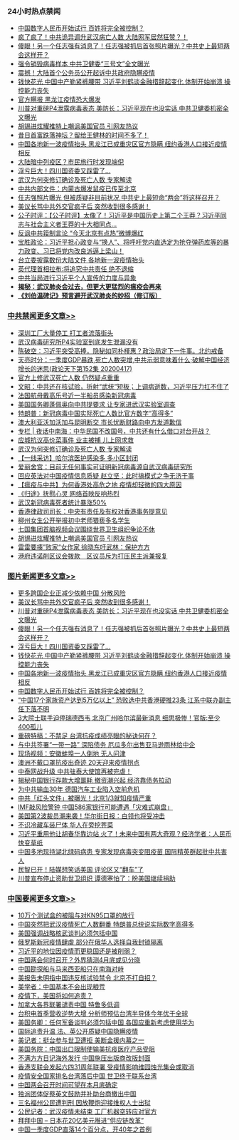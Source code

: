 <div class="catlist">
<h3>24小时热点禁闻</h3>
<ul>
<li><a href="https://github.com/fqnews/bnews/blob/master/topimagenews/20200417/1314184.md">中国数字人民币开始试行 百姓将完全被控制？</a></li>
<li><a href="https://github.com/fqnews/bnews/blob/master/comments/20200417/1314328.md">疯了疯了！中共诡异调升武汉病亡人数  大陆网军居然狂赞？！</a></li>
<li><a href="https://github.com/fqnews/bnews/blob/master/topimagenews/20200417/1314408.md">傻眼！另一个任志强有消息了！任志强被抓后首张照片曝光？中共史上最短两会这样开？</a></li>
<li><a href="https://github.com/fqnews/bnews/blob/master/cbnews/20200417/1314250.md">强令销毁病毒样本 中共卫健委“三号文”全文曝光</a></li>
<li><a href="https://github.com/fqnews/bnews/blob/master/cbnews/20200417/1314225.md">震撼！大陆首个公务员公开起诉中共政府隐瞒疫情</a></li>
<li><a href="https://github.com/fqnews/bnews/blob/master/topimagenews/20200417/1314313.md">钱快花光 中国中产勒紧裤腰带 习近平刘鹤谈金融措辞起变化 体制开始崩溃 操控能力丧失</a></li>
<li><a href="https://github.com/fqnews/bnews/blob/master/cbnews/20200417/1314286.md">官方瞒报 黑龙江疫情恐大爆发</a></li>
<li><a href="https://github.com/fqnews/bnews/blob/master/topimagenews/20200417/1314443.md">川普对重磅P4泄露病毒表态 美防长：习近平现在也没实话 中共卫健委机密全文曝光</a></li>
<li><a href="https://github.com/fqnews/bnews/blob/master/cbnews/20200417/1314334.md">胡锡进炫耀推特上嘲讽美国官员 引网友热议</a></li>
<li><a href="https://github.com/fqnews/bnews/blob/master/cnnews/20200417/1314297.md">昔日首富跌落神坛？留给王健林的时间不多了！</a></li>
<li><a href="https://github.com/fqnews/bnews/blob/master/topimagenews/20200417/1314299.md">中国各地新一波疫情抬头 黑龙江已成重灾区官方隐瞒 纽约香港人口接近疫情相反</a></li>
<li><a href="https://github.com/fqnews/bnews/blob/master/cbnews/20200417/1314285.md">大陆暗中列疫区？市民旅行时发现端倪</a></li>
<li><a href="https://github.com/fqnews/bnews/blob/master/topimagenews/20200417/1314329.md">浮亏巨大！四川国资委又踩雷了…</a></li>
<li><a href="https://github.com/fqnews/bnews/blob/master/cbnews/20200418/1314534.md">武汉为何突修订确诊及死亡人数 专家解读</a></li>
<li><a href="https://github.com/fqnews/bnews/blob/master/baitai/20200417/1314338.md">中共内部文件：内蒙古爆发鼠疫已传至北京</a></li>
<li><a href="https://github.com/fqnews/bnews/blob/master/cnnews/20200417/1314403.md">任志强照片曝光 但被质疑非目前状况 中共史上最短命“两会”将这样召开？</a></li>
<li><a href="https://github.com/fqnews/bnews/blob/master/topimagenews/20200417/1314462.md">美议长骂中共外交官疯子后 突然收到很多感谢！</a></li>
<li><a href="https://github.com/fqnews/bnews/blob/master/bannedvideo/20200417/1314399.md">公子时评：【公子时评】太像了！习近平是中国历史上第二个王莽？习近平同志与社会主义者王莽的十大相同点... </a></li>
<li><a href="https://github.com/fqnews/bnews/blob/master/cbnews/20200417/1314144.md">反讽中共箝制言论 “今天北京有点热”微博爆红</a></li>
<li><a href="https://github.com/fqnews/bnews/blob/master/bannedvideo/20200418/1314487.md">宝胜政论：习近平担心政变与“换人”、将呼吁党内直选定为抢夺弹药库等的暴力政变、习已将党内改良派逼上梁山！</a></li>
<li><a href="https://github.com/fqnews/bnews/blob/master/cbnews/20200417/1314128.md">台立委披露数份大陆文件 各地新一波疫情抬头</a></li>
<li><a href="https://github.com/fqnews/bnews/blob/master/cbnews/20200417/1314198.md">英代理首相拉布:将追究中共责任 绝不退缩</a></li>
<li><a href="https://github.com/fqnews/bnews/blob/master/headline/20200417/1314429.md">中共当局进行习近平个人宣传的力度与异象</a></li>
<li><b><a href="https://github.com/fqnews/bnews/blob/master/comments/20200211/1275071.md" target="_blank">揭秘：武汉肺炎会过去，但更大更猛烈的瘟疫会再来</a></b></li>
<li><b><a href="https://github.com/fqnews/bnews/blob/master/comments/20200207/1272816.md" target="_blank">《刘伯温碑记》预言避开武汉肺炎的妙招（修订版）</a></b></li>
</ul>
</div>

<div class="catlist">
<h3><a href="https://github.com/fqnews/bnews/blob/master/cbnews/" target="_blank">中共禁闻</a><span><a href="https://github.com/fqnews/bnews/blob/master/cbnews/" target="_blank" rel="nofollow">更多文章>></a></span></h3>
<ul>
<li><a href="https://github.com/fqnews/bnews/blob/master/cbnews/20200418/1314689.md" target="_blank">深圳工厂大量停工 打工者流落街头</a></li>
<li><a href="https://github.com/fqnews/bnews/blob/master/cbnews/20200418/1314682.md" target="_blank">武汉病毒研究所P4实验室到底发生泄漏没有</a></li>
<li><a href="https://github.com/fqnews/bnews/blob/master/cbnews/20200418/1314652.md" target="_blank">陈破空：习近平突受高捧，隐秘如同朴槿惠？政治局定下一件事。北约戒备</a></li>
<li><a href="https://github.com/fqnews/bnews/blob/master/cbnews/20200418/1314647.md" target="_blank">天亮时分：一季度GDP暴跌,死亡人数突增,中共示弱意味着什么;破解中国经济增长的迷思(政论天下第152集 20200417)</a></li>
<li><a href="https://github.com/fqnews/bnews/blob/master/cbnews/20200418/1314644.md" target="_blank">官方上修武汉死亡人数 仍然疑点重重</a></li>
<li><a href="https://github.com/fqnews/bnews/blob/master/cbnews/20200418/1314640.md" target="_blank">文昭：中共还在核试验，折射“武统”短板；上调病逝数，习近平压力扛不住了</a></li>
<li><a href="https://github.com/fqnews/bnews/blob/master/cbnews/20200418/1314610.md" target="_blank">法国航母戴高乐号近一半船员感染新冠病毒</a></li>
<li><a href="https://github.com/fqnews/bnews/blob/master/cbnews/20200418/1314589.md" target="_blank">美国国务卿蓬佩奥向中共提要求 让专家进武汉实验室调查</a></li>
<li><a href="https://github.com/fqnews/bnews/blob/master/cbnews/20200418/1314588.md" target="_blank">特朗普：新冠病毒中国实际死亡人数比官方数字“高得多”</a></li>
<li><a href="https://github.com/fqnews/bnews/blob/master/cbnews/20200418/1314569.md" target="_blank">澳大利亚沃加沃加与昆明断交 市长忧断财路向中方发道歉信</a></li>
<li><a href="https://github.com/fqnews/bnews/blob/master/cbnews/20200418/1314557.md" target="_blank">专栏 | 夜话中南海：中华民国不改国号，中共还有什么借口对台开战？</a></li>
<li><a href="https://github.com/fqnews/bnews/blob/master/cbnews/20200418/1314545.md" target="_blank">应城抗议高价菜事件 业主被捕 儿上网求救</a></li>
<li><a href="https://github.com/fqnews/bnews/blob/master/cbnews/20200418/1314534.md" target="_blank">武汉为何突修订确诊及死亡人数 专家解读</a></li>
<li><a href="https://github.com/fqnews/bnews/blob/master/cbnews/20200418/1314533.md" target="_blank">【一线采访】哈尔滨医护感染多 多小区封闭</a></li>
<li><a href="https://github.com/fqnews/bnews/blob/master/cbnews/20200418/1314512.md" target="_blank">爱丽舍宫：目前无任何事实可证明新冠病毒源自武汉病毒研究所</a></li>
<li><a href="https://github.com/fqnews/bnews/blob/master/cbnews/20200417/1314426.md" target="_blank">回应英法对中国疫情信息质疑 赵立坚：此时搞模式之争无济于事</a></li>
<li><a href="https://github.com/fqnews/bnews/blob/master/comments/20200417/1314421.md" target="_blank">【瘟疫与中共】为何香港处高危之地 疫情却轻微的四大原因</a></li>
<li><a href="https://github.com/fqnews/bnews/blob/master/cbnews/20200417/1314355.md" target="_blank">《归途》抚慰心灵 网络首映反响热烈</a></li>
<li><a href="https://github.com/fqnews/bnews/blob/master/cbnews/20200417/1314398.md" target="_blank">武汉新冠病毒死者统计暴涨50%</a></li>
<li><a href="https://github.com/fqnews/bnews/blob/master/cbnews/20200417/1314386.md" target="_blank">香港律政司司长：中央有责任及有权对香港事务提意见</a></li>
<li><a href="https://github.com/fqnews/bnews/blob/master/cbnews/20200417/1314349.md" target="_blank">柳州女生公开举报初中老师猥亵多名学生</a></li>
<li><a href="https://github.com/fqnews/bnews/blob/master/cbnews/20200417/1314348.md" target="_blank">七国集团首脑视频会议围绕世界卫生组织争论不休</a></li>
<li><a href="https://github.com/fqnews/bnews/blob/master/cbnews/20200417/1314334.md" target="_blank">胡锡进炫耀推特上嘲讽美国官员 引网友热议</a></li>
<li><a href="https://github.com/fqnews/bnews/blob/master/cbnews/20200417/1314333.md" target="_blank">雷雷要揍”败家“女作家 徐晓东吁武林：保护方方</a></li>
<li><a href="https://github.com/fqnews/bnews/blob/master/cbnews/20200417/1314332.md" target="_blank">港府违诺削区议会拨款　区议员斥为打压民主派兼报复</a></li>

</ul>
</div>
<div class="catlist">
<h3><a href="https://github.com/fqnews/bnews/blob/master/topimagenews/" target="_blank">图片新闻</a><span><a href="https://github.com/fqnews/bnews/blob/master/topimagenews/" target="_blank" rel="nofollow">更多文章>></a></span></h3>
<ul>
<li><a href="https://github.com/fqnews/bnews/blob/master/topimagenews/20200418/1314563.md" target="_blank">更多跨国企业正减少依赖中国 分散风险</a></li>
<li><a href="https://github.com/fqnews/bnews/blob/master/topimagenews/20200417/1314462.md" target="_blank">美议长骂中共外交官疯子后 突然收到很多感谢！</a></li>
<li><a href="https://github.com/fqnews/bnews/blob/master/topimagenews/20200417/1314443.md" target="_blank">川普对重磅P4泄露病毒表态 美防长：习近平现在也没实话 中共卫健委机密全文曝光</a></li>
<li><a href="https://github.com/fqnews/bnews/blob/master/topimagenews/20200417/1314408.md" target="_blank">傻眼！另一个任志强有消息了！任志强被抓后首张照片曝光？中共史上最短两会这样开？</a></li>
<li><a href="https://github.com/fqnews/bnews/blob/master/topimagenews/20200417/1314329.md" target="_blank">浮亏巨大！四川国资委又踩雷了…</a></li>
<li><a href="https://github.com/fqnews/bnews/blob/master/topimagenews/20200417/1314313.md" target="_blank">钱快花光 中国中产勒紧裤腰带 习近平刘鹤谈金融措辞起变化 体制开始崩溃 操控能力丧失</a></li>
<li><a href="https://github.com/fqnews/bnews/blob/master/topimagenews/20200417/1314299.md" target="_blank">中国各地新一波疫情抬头 黑龙江已成重灾区官方隐瞒 纽约香港人口接近疫情相反</a></li>
<li><a href="https://github.com/fqnews/bnews/blob/master/topimagenews/20200417/1314184.md" target="_blank">中国数字人民币开始试行 百姓将完全被控制？</a></li>
<li><a href="https://github.com/fqnews/bnews/blob/master/topimagenews/20200416/1313809.md" target="_blank">“中国17个家族资产达到5万亿以上” 恐败选中共香港硬推23条 江系中联办副主任下落不明</a></li>
<li><a href="https://github.com/fqnews/bnews/blob/master/topimagenews/20200416/1313717.md" target="_blank">3大院士联手迫停瑞德西韦 北京广州哈尔滨最新消息 细思极惨！官版:至少400孤儿</a></li>
<li><a href="https://github.com/fqnews/bnews/blob/master/comments/20200416/1313693.md" target="_blank">重磅特稿：不禁足 台湾抗疫成绩亮眼的秘诀何在？</a></li>
<li><a href="https://github.com/fqnews/bnews/blob/master/topimagenews/20200416/1313706.md" target="_blank">与中共签署“一带一路” 深陷债务 厄瓜多尔出售亚马逊雨林给中企</a></li>
<li><a href="https://github.com/fqnews/bnews/blob/master/topimagenews/20200416/1313705.md" target="_blank">现场视频：安徽蚌埠一人倒地 无人问津</a></li>
<li><a href="https://github.com/fqnews/bnews/blob/master/topimagenews/20200416/1313704.md" target="_blank">澳洲不戴口罩抗疫出奇迹 20天迎来疫情拐点</a></li>
<li><a href="https://github.com/fqnews/bnews/blob/master/topimagenews/20200416/1313647.md" target="_blank">中泰网战升级 中共驻泰大使馆再被完虐！</a></li>
<li><a href="https://github.com/fqnews/bnews/blob/master/topimagenews/20200416/1313534.md" target="_blank">揭秘中国银行存款大增噩耗 撤资潮兴起 经济靠债务拉动</a></li>
<li><a href="https://github.com/fqnews/bnews/blob/master/topimagenews/20200416/1313495.md" target="_blank">为中共输血30年 德国汽车工业陷入空前危机</a></li>
<li><a href="https://github.com/fqnews/bnews/blob/master/topimagenews/20200416/1313275.md" target="_blank">中共「红头文件」被曝光！北京1/3就知疫情严重</a></li>
<li><a href="https://github.com/fqnews/bnews/blob/master/topimagenews/20200415/1313161.md" target="_blank">IMF敲风险警钟 中国586家银行可能遭遇「灾难式崩盘」</a></li>
<li><a href="https://github.com/fqnews/bnews/blob/master/topimagenews/20200415/1313160.md" target="_blank">美国第2波裁员潮来袭！华尔街日报：白领也将受冲击</a></li>
<li><a href="https://github.com/fqnews/bnews/blob/master/topimagenews/20200415/1313159.md" target="_blank">不识冷藏车装尸体 华人在旁挖荠菜</a></li>
<li><a href="https://github.com/fqnews/bnews/blob/master/topimagenews/20200415/1313139.md" target="_blank">习近平重用他让胡春华靠边站 火了！未来中国有两大奇观？经济学者：人民币快变草纸</a></li>
<li><a href="https://github.com/fqnews/bnews/blob/master/topimagenews/20200415/1313098.md" target="_blank">中国多地现持湖北绿码病患 专家发现病毒突变阻疫苗 国际精英群起批中共害人</a></li>
<li><a href="https://github.com/fqnews/bnews/blob/master/topimagenews/20200415/1312931.md" target="_blank">民智已开！陆媒想笑话美国 评论区又“翻车”了</a></li>
<li><a href="https://github.com/fqnews/bnews/blob/master/topimagenews/20200415/1312923.md" target="_blank">川普宣布停止资助世卫组织 谭德塞怕了：盼美国继续捐助</a></li>

</ul>
</div>
<div class="catlist">
<h3><a href="https://github.com/fqnews/bnews/blob/master/headline/" target="_blank">中国要闻</a><span><a href="https://github.com/fqnews/bnews/blob/master/headline/" target="_blank" rel="nofollow">更多文章>></a></span></h3>
<ul>
<li><a href="https://github.com/fqnews/bnews/blob/master/headline/20200418/1314669.md" target="_blank">10万个测试盒的被阻与对KN95口罩的放行</a></li>
<li><a href="https://github.com/fqnews/bnews/blob/master/headline/20200418/1314658.md" target="_blank">中国突然把武汉疫情死亡人数翻番 特朗普总统说实际数字高得多</a></li>
<li><a href="https://github.com/fqnews/bnews/blob/master/headline/20200418/1314643.md" target="_blank">美国强调战略核武谈判必须包括中国</a></li>
<li><a href="https://github.com/fqnews/bnews/blob/master/headline/20200418/1314624.md" target="_blank">俄罗斯新冠疫情肆虐 部分在俄华人选择自我封锁隔离</a></li>
<li><a href="https://github.com/fqnews/bnews/blob/master/headline/20200418/1314623.md" target="_blank">习近平的地位因疫情而更稳固还是被削弱？</a></li>
<li><a href="https://github.com/fqnews/bnews/blob/master/headline/20200418/1314585.md" target="_blank">中国两会何时召开？外界猜测4月底或见分晓</a></li>
<li><a href="https://github.com/fqnews/bnews/blob/master/headline/20200418/1314578.md" target="_blank">中国勘探船与马来西亚船只在南海对峙</a></li>
<li><a href="https://github.com/fqnews/bnews/blob/master/headline/20200418/1314560.md" target="_blank">美报告未明指中国违反核试验禁令 北京不打自招？</a></li>
<li><a href="https://github.com/fqnews/bnews/blob/master/headline/20200418/1314559.md" target="_blank">美学者：中国基本不会出现粮荒</a></li>
<li><a href="https://github.com/fqnews/bnews/blob/master/headline/20200418/1314552.md" target="_blank">疫情下，美国将如何追责？</a></li>
<li><a href="https://github.com/fqnews/bnews/blob/master/headline/20200418/1314537.md" target="_blank">加拿大各界联署谴责中国   特鲁多低调</a></li>
<li><a href="https://github.com/fqnews/bnews/blob/master/headline/20200418/1314514.md" target="_blank">台积电首季营收逆势大增  分析师预估台湾半导体今年优于全球</a></li>
<li><a href="https://github.com/fqnews/bnews/blob/master/headline/20200418/1314513.md" target="_blank">美国务卿：任何军备谈判必须包括中国 各国应重新考虑使用华为</a></li>
<li><a href="https://github.com/fqnews/bnews/blob/master/headline/20200418/1314511.md" target="_blank">国际追责升温   法、英公开质疑中国隐瞒疫情</a></li>
<li><a href="https://github.com/fqnews/bnews/blob/master/headline/20200418/1314510.md" target="_blank">美记者：挺台参与世卫遭拒 美断金援内幕之一</a></li>
<li><a href="https://github.com/fqnews/bnews/blob/master/headline/20200418/1314509.md" target="_blank">美国务院：中国出口限制使输美抗疫医疗产品受阻</a></li>
<li><a href="https://github.com/fqnews/bnews/blob/master/headline/20200418/1314508.md" target="_blank">不满方方日记海外发行 中国施压出版商改版封面</a></li>
<li><a href="https://github.com/fqnews/bnews/blob/master/headline/20200418/1314507.md" target="_blank">香港支联会发起六四31周年联署 受疫情影响维园烛光集会或取消</a></li>
<li><a href="https://github.com/fqnews/bnews/blob/master/headline/20200418/1314502.md" target="_blank">疫情安全国家排名台湾落后中国  世卫终于联系台湾</a></li>
<li><a href="https://github.com/fqnews/bnews/blob/master/headline/20200418/1314496.md" target="_blank">中国两会召开时间可望在本月底确定</a></li>
<li><a href="https://github.com/fqnews/bnews/blob/master/headline/20200418/1314491.md" target="_blank">独派团体促蔡英文鼓励并补助台商撤出中国</a></li>
<li><a href="https://github.com/fqnews/bnews/blob/master/headline/20200418/1314490.md" target="_blank">三名福州公民遭判刑    因放鞭炮迎接维权人士出狱</a></li>
<li><a href="https://github.com/fqnews/bnews/blob/master/headline/20200418/1314484.md" target="_blank">公民记者：武汉疫情未结束  工厂机器空转应对官方</a></li>
<li><a href="https://github.com/fqnews/bnews/blob/master/headline/20200417/1314479.md" target="_blank">拜拜中国 &#8211; 日本花20亿美元推进“供应链改革”</a></li>
<li><a href="https://github.com/fqnews/bnews/blob/master/headline/20200417/1314478.md" target="_blank">中国一季度GDP直落14个百分点，开40年之首例</a></li>

</ul>
</div>